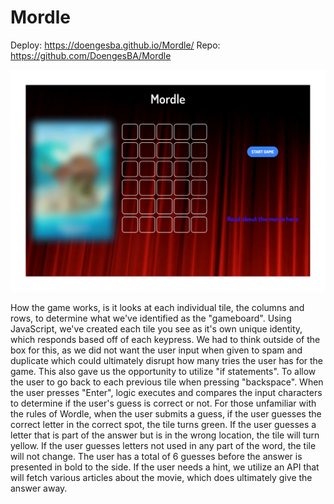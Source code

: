 # Mordle

Deploy: https://doengesba.github.io/Mordle/
Repo: https://github.com/DoengesBA/Mordle

![alt text](mordle.png)

How the game works, is it looks
at each individual tile, the columns
and rows, to determine what
we've identified as the "gameboard".
Using JavaScript, we've created each
tile you see as it's own unique 
identity, which responds based off
of each keypress. We had to think 
outside of the box for this, as 
we did not want the user input when given
to spam and duplicate which could
ultimately disrupt how many tries 
the user has for the game. This 
also gave us the opportunity to
utilize "if statements". To allow
the user to go back to each previous
tile when pressing "backspace". 
When the user presses "Enter", 
logic executes and compares the 
input characters to determine if the 
user's guess is correct or not. 
For those unfamiliar with the rules
of Wordle, when the user submits a 
guess, if the user guesses the 
correct letter in the correct spot, 
the tile turns green. If the user
guesses a letter that is part of the 
answer but is in the wrong location,
the tile will turn yellow. If the 
user guesses letters not used in any
part of the word, the tile will not
change. The user has a total of 6 
guesses before the answer is presented
in bold to the side. If the user needs
a hint, we utilize an API that will fetch 
various articles about the movie,
which does ultimately give the answer away.

